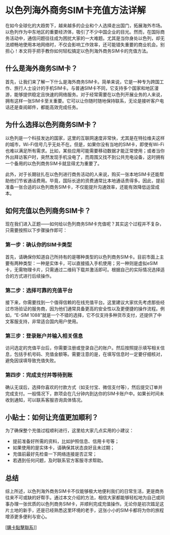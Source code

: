 # 以色列海外商务SIM卡充值方法详解

在如今全球化的大趋势下，越来越多的企业和个人选择走出国门，拓展海外市场。以色列作为中东地区的重要经济体，吸引了不少中国企业的目光。然而，在国际商务活动中，通信问题往往成为困扰大家的一大难题。尤其是当你身处以色列，却无法顺畅地使用本地网络时，不仅会影响工作效率，还可能错失重要的商业机会。别担心！本文将手把手教你如何轻松搞定以色列海外商务SIM卡的充值方法。

## 什么是海外商务SIM卡？

首先，让我们来了解一下什么是海外商务SIM卡。简单来说，它是一种专为跨国工作、旅行人士设计的手机SIM卡。与普通SIM卡不同，它支持多个国家和地区漫游，能够提供稳定且快速的网络服务。对于经常需要在以色列开展业务的人来说，拥有这样一张SIM卡至关重要。它可以让你随时随地保持联系，无论是接听客户电话还是查阅邮件，都能高效完成任务。

## 为什么选择以色列商务SIM卡？

以色列是一个科技发达的国家，这里的互联网速度非常快，尤其是在特拉维夫这样的城市，Wi-Fi信号几乎无处不在。但是，如果你没有当地的SIM卡，即使有Wi-Fi也难以满足所有需求。比如，某些应用可能需要移动数据才能正常使用；或者当你外出拜访客户时，突然发现手机没电了，而周围又找不到公共充电设备，这时拥有一个备用的以色列商务SIM卡就显得尤为重要了。

此外，对于长期驻扎在以色列进行商务活动的人来说，购买一张本地SIM卡还能帮助他们节省通话费用。毕竟，国际长途的资费通常比本地通话贵得多。因此，提前准备一张合适的以色列商务SIM卡，不仅能提升沟通效率，还能有效降低运营成本。

## 如何充值以色列商务SIM卡？

现在我们进入正题——如何给以色列商务SIM卡充值呢？其实这个过程并不复杂，只需要按照以下步骤操作即可：

### 第一步：确认你的SIM卡类型
首先，请确保你知道自己所持有的是哪种类型的以色列商务SIM卡。目前市面上主要有两种类型：一种是实体卡，可以直接插入手机使用；另一种则是虚拟eSIM卡，无需物理卡片，只需通过二维码下载并激活即可。根据自己的实际情况选择适合的方式进行后续操作。

### 第二步：选择可靠的充值平台
接下来，你需要找到一个值得信赖的在线充值平台。这里建议大家优先考虑那些经过市场验证的服务商，因为他们通常具备更高的安全性以及更便捷的操作流程。例如，“E-SIM 1088”就是一个不错的选择，它不仅支持多种货币支付，还提供了中文客服支持，非常适合国内用户使用。

### 第三步：登录账户并输入相关信息
访问选定的充值平台后，你需要注册或登录自己的账户。然后按照提示填写相关信息，包括手机号码、充值金额等。需要注意的是，在填写信息时一定要仔细核对，避免因误填导致充值失败。

### 第四步：完成支付并等待到账
确认无误后，选择你喜欢的付款方式（如支付宝、微信支付等），然后提交订单并完成支付。一般情况下，款项会在几分钟内到达你的SIM卡账户中。如果长时间未收到通知，可以联系客服咨询具体情况。

## 小贴士：如何让充值更加顺利？
为了确保整个充值过程顺利进行，这里给大家几点实用的小建议：
- 提前准备好所需的资料，比如护照信息、信用卡号等；
- 如果使用的是实体卡，请确保其状态良好且未过期；
- 充值前最好先检查一下网络连接是否正常；
- 若遇到任何问题，及时联系官方客服寻求帮助。

## 总结

综上所述，以色列海外商务SIM卡不仅能够极大地便利我们的日常生活，更是商务往来不可或缺的好帮手。通过本文介绍的方法，相信大家都能够轻松地为自己或同事办理一张优质的以色列商务SIM卡，并顺利完成充值操作。无论你是初次踏足这片土地的新手，还是已经熟悉这里环境的老手，这张小小的SIM卡都将为你的旅程增添更多便利与安心。

[[購卡點擊聯系](https://t.me/s/esim1088)]]
